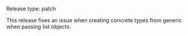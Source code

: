 Release type: patch

This release fixes an issue when creating concrete types from generic when passing list objects.
